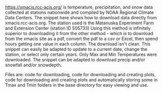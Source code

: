 https://xmacis.rcc-acis.org/ is temperature, precipitation, and snow data collected at stations nationwide and compiled by NOAA Regional Climate Data Centers.
The snippet here shows how to download data directly from xmacis.rcc-acis.org. The station used is the Matanuska Experiment Farm and Extension Center (station ID 505733)
Using this method is infinitely superior to downloading it from the other method - which is to download from the xmacis site as a pdf, convert the pdf to a csv or Excel, then spend hours getting one value in each column. The download isn't clean.
This snippet can easily be adapted to update to a current date, change the station, or select only certain years.
Only Max and Min Temperatures were downloaded. The snippet can be adapted to download precip and/or snowfall and/or snowdepth.

Files are: code for downloading, code for downloading and creating plots, code for downloading and creating plots and automatically storing some in Tmax and Tmin folders in the base directory for easy viewing and use.
